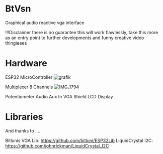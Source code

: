# BtVsn

Graphical audio reactive vga interface

!!!Disclaimer
there is no guarantee this will work flawlessly, take this more as an entry point to
further developments and funny creative video thingieees

# Hardware
ESP32 MicroController
![grafik](https://github.com/MEO03W/BtVsn/assets/58468907/8c1ae5c3-dc6c-487f-9fcb-e0fd77e45fe1)


Multiplexer 8 Channels 
![IMG_1794](https://github.com/MEO03W/BtVsn/assets/58468907/a1874c08-2078-443f-98c0-00ea4966939a)


Potentiometer 
Audio Aux In 
VGA Shield 
LCD Display 

# Libraries
And thanks to ....

Bitlunis VGA Lib: https://github.com/bitluni/ESP32Lib
LiquidCrystal I2C: https://github.com/johnrickman/LiquidCrystal_I2C
